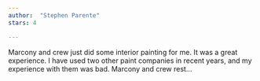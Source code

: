 ```yaml
---
author:  "Stephen Parente"
stars: 4

---
```

Marcony and crew just did some interior painting for me. It was a great experience. I have used two other paint companies in recent years, and my experience with them was bad. Marcony and crew rest...
